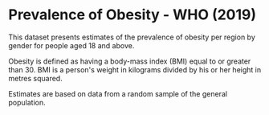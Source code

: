 # Prevalence of Obesity - WHO (2019)

This dataset presents estimates of the prevalence of obesity per region by gender for people aged 18 and above.

Obesity is defined as having a body-mass index (BMI) equal to or greater than 30. BMI is a person's weight in kilograms divided by his or her height in metres squared.

Estimates are based on data from a random sample of the general population.